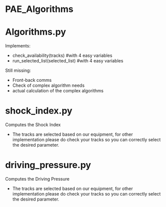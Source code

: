 # PAE_Algorithms

# Algorithms.py
Implements: 
- check_availability(tracks)        #with 4 easy variables
- run_selected_list(selected_list)  #with 4 easy variables

Still missing: 
- Front-back comms
- Check of complex algorithm needs
- actual calculation of the complex algorithms

# shock_index.py
Computes the Shock Index
- The tracks are selected based on our equipment, for other implementation please do check your tracks so you can correctly select the desired parameter.

# driving_pressure.py
Computes the Driving Pressure
- The tracks are selected based on our equipment, for other implementation please do check your tracks so you can correctly select the desired parameter.
